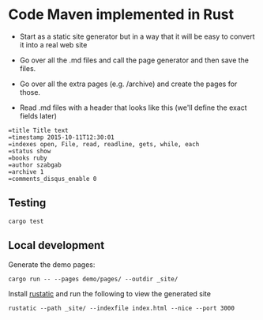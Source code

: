# Code Maven implemented in Rust

* Start as a static site generator but in a way that it will be easy to convert it into a real web site

* Go over all the .md files and call the page generator and then save the files.
* Go over all the extra pages (e.g. /archive) and create the pages for those.


* Read .md files with a header that looks like this (we'll define the exact fields later)

```
=title Title text
=timestamp 2015-10-11T12:30:01
=indexes open, File, read, readline, gets, while, each
=status show
=books ruby
=author szabgab
=archive 1
=comments_disqus_enable 0
```


## Testing

```
cargo test
```

## Local development

Generate the demo pages:

```
cargo run -- --pages demo/pages/ --outdir _site/
```

Install [rustatic](https://rustatic.code-maven.com/) and run the following to view the generated site

```
rustatic --path _site/ --indexfile index.html --nice --port 3000
```
